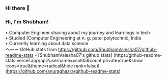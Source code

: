 ### Hi there 👋

### Hi, I'm Shubham!
• Computer Engineer sharing about my journey and learnings in tech<br/>
• Studied [Computer Engineering at n. g. patel polytechnic, India<br/>
• Currently learning about data science<br/>
ヘーー
GitHub stats
from https://github.com/ShubhamValesha07/github-readme-stats -
[ShubhamValesha07's github stats] (https:/github-readme-stats.vercel.app/api?username=xsol05&count private=true&show icons=true&theme=radical&hide rank=false)l (https://github.com/anuraghazra/github-readme-stats)
<!--
**ShubhamValesha07/ShubhamValesha07** is a ✨ _special_ ✨ repository because its `README.md` (this file) appears on your GitHub profile.

Here are some ideas to get you started:

- 🔭 I’m currently working on ...
- 🌱 I’m currently learning ...
- 👯 I’m looking to collaborate on ...
- 🤔 I’m looking for help with ...
- 💬 Ask me about ...
- 📫 How to reach me: ...
- 😄 Pronouns: ...
- ⚡ Fun fact: ...
-->
